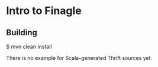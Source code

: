 # Intro to Finagle

## Building
$ mvn clean install

There is no example for Scala-generated Thrift sources yet.